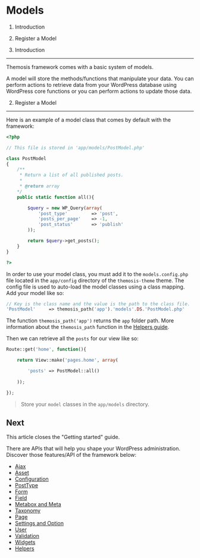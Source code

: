 Models
======

1. Introduction
2. Register a Model

1. Introduction
---------------

Themosis framework comes with a basic system of models.

A model will store the methods/functions that manipulate your data. You can perform actions to retrieve data from your WordPress database using WordPress core functions or you can perform actions to update those data.

2. Register a Model
-------------------

Here is an example of a model class that comes by default with the framework:

```php
<?php

// This file is stored in 'app/models/PostModel.php'

class PostModel
{
	/**
	 * Return a list of all published posts.
	 * 
	 * @return array
	*/
	public static function all(){

		$query = new WP_Query(array(
            'post_type'         => 'post',
            'posts_per_page'    => -1,
            'post_status'       => 'publish'
        ));

        return $query->get_posts();
	}
}

?>
```
In order to use your model class, you must add it to the `models.config.php` file located in the `app/config` directory of the `themosis-theme` theme. The config file is used to auto-load the model classes using a class mapping. Add your model like so:

```php
// Key is the class name and the value is the path to the class file.
'PostModel'		=> themosis_path('app').'models'.DS.'PostModel.php'
```

The function `themosis_path('app')` returns the `app` folder path. More information about the `themosis_path` function in the [Helpers guide](https://github.com/themosis/documentation/blob/master/helpers.md).

Then we can retrieve all the `posts` for our view like so:

```php
Route::get('home', function(){

	return View::make('pages.home', array(

		'posts' => PostModel::all()
	
	));

});
```

> Store your `model` classes in the `app/models` directory.

Next
----
This article closes the "Getting started" guide.

There are APIs that will help you shape your WordPress administration. Discover those features/API of the framework below:

* [Ajax](http://framework.themosis.com/docs/ajax/)
* [Asset](http://framework.themosis.com/docs/asset/)
* [Configuration](http://framework.themosis.com/docs/configuration/)
* [PostType](http://framework.themosis.com/docs/posttype/)
* [Form](http://framework.themosis.com/docs/form/)
* [Field](http://framework.themosis.com/docs/field/)
* [Metabox and Meta](http://framework.themosis.com/docs/metabox/)
* [Taxonomy](http://framework.themosis.com/docs/taxonomy/)
* [Page](http://framework.themosis.com/docs/page/)
* [Settings and Option](http://framework.themosis.com/docs/settings/)
* [User](http://framework.themosis.com/docs/user/)
* [Validation](http://framework.themosis.com/docs/validation/)
* [Widgets](http://framework.themosis.com/docs/widgets/)
* [Helpers](http://framework.themosis.com/docs/helpers/)
